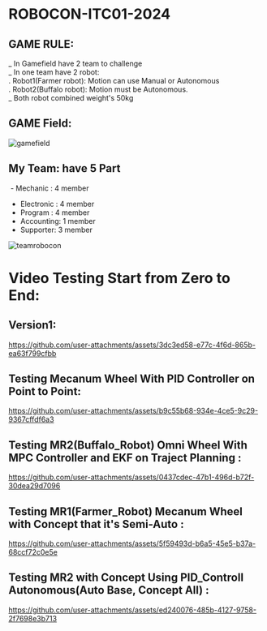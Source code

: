 # ROBOCON-ITC01-2024
## GAME RULE:
_ In Gamefield have 2 team to challenge<br>
_ In one team have 2 robot:<br>
 . Robot1(Farmer robot): Motion can use Manual or Autonomous<br>
 . Robot2(Buffalo robot): Motion must be Autonomous.<br>
_ Both​ robot combined weight's 50kg

## GAME Field:

![gamefield](https://github.com/user-attachments/assets/18b4a525-6631-478e-ad32-5df222f335cd)

## My Team: have 5 Part <br>
​   - Mechanic : 4 member
   - Electronic : 4 member
   - Program : 4 member
   - Accounting: 1 member
   - Supporter: 3 member

![teamrobocon](https://github.com/user-attachments/assets/5d0f267c-2f1e-41d7-80c9-47943a025e90)

# Video Testing Start from Zero to End:
## Version1:

https://github.com/user-attachments/assets/3dc3ed58-e77c-4f6d-865b-ea63f799cfbb

## Testing Mecanum Wheel With PID Controller on Point to Point:

https://github.com/user-attachments/assets/b9c55b68-934e-4ce5-9c29-9367cffdf6a3

## Testing MR2(Buffalo_Robot) Omni Wheel With MPC Controller and EKF on Traject Planning :

https://github.com/user-attachments/assets/0437cdec-47b1-496d-b72f-30dea29d7096

## Testing MR1(Farmer_Robot) Mecanum Wheel with Concept that it's Semi-Auto :

https://github.com/user-attachments/assets/5f59493d-b6a5-45e5-b37a-68ccf72c0e5e

## Testing MR2 with Concept Using PID_Controll Autonomous(Auto Base, Concept All) :

https://github.com/user-attachments/assets/ed240076-485b-4127-9758-2f7698e3b713

